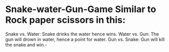 # Snake-water-Gun-Game Similar to Rock paper scissors in this:
Snake vs. Water: Snake drinks the water hence wins.
Water vs. Gun: The gun will drown in water, hence a point for water.
Gun vs. Snake: Gun will kill the snake and win.-
